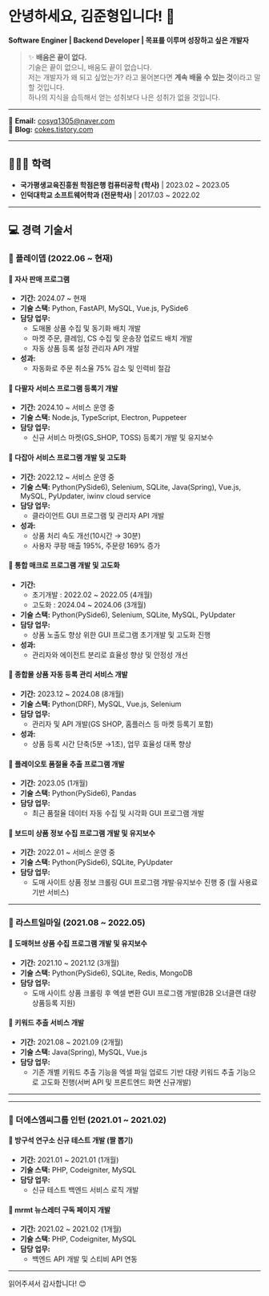 # 안녕하세요, 김준형입니다! 👋

**Software Enginer | Backend Developer | 목표를 이루며 성장하고 싶은 개발자**

> ✨ **배움은 끝이 없다.**  
> 기술은 끝이 없으니, 배움도 끝이 없습니다.  
> 저는 개발자가 왜 되고 싶었는가? 라고 물어본다면 **계속 배울 수 있는 것**이라고 말할 것입니다.  
> 하나의 지식을 습득해서 얻는 성취보다 나은 성취가 없을 것입니다.

---

📧 **Email:** cosyq1305@naver.com  
📖 **Blog:** [cokes.tistory.com](https://cokes.tistory.com)

---

## 👨🏼‍🏫 학력

- **국가평생교육진흥원 학점은행 컴퓨터공학 (학사)** | 2023.02 ~ 2023.05
- **인덕대학교 소프트웨어학과 (전문학사)** | 2017.03 ~ 2022.02

---

## 💻 경력 기술서

### 🚩 플레이뎁 (2022.06 ~ 현재)

#### 📌 자사 판매 프로그램
- **기간:** 2024.07 ~ 현재
- **기술 스택:** Python, FastAPI, MySQL, Vue.js, PySide6
- **담당 업무:**
  - 도매몰 상품 수집 및 동기화 배치 개발
  - 마켓 주문, 클레임, CS 수집 및 운송장 업로드 배치 개발
  - 자동 상품 등록 설정 관리자 API 개발
- **성과:**
  - 자동화로 주문 취소율 75% 감소 및 인력비 절감

#### 📌 다팔자 서비스 프로그램 등록기 개발
- **기간:** 2024.10 ~ 서비스 운영 중
- **기술 스택:** Node.js, TypeScript, Electron, Puppeteer
- **담당 업무:**
  - 신규 서비스 마켓(GS_SHOP, TOSS) 등록기 개발 및 유지보수

#### 📌 다잡아 서비스 프로그램 개발 및 고도화
- **기간:** 2022.12 ~ 서비스 운영 중
- **기술 스택:** Python(PySide6), Selenium, SQLite, Java(Spring), Vue.js, MySQL, PyUpdater, iwinv cloud service
- **담당 업무:**
  - 클라이언트 GUI 프로그램 및 관리자 API 개발
- **성과:**
  - 상품 처리 속도 개선(10시간 → 30분)
  - 사용자 쿠팡 매출 195%, 주문량 169% 증가

#### 📌 통합 매크로 프로그램 개발 및 고도화
- **기간:**
  - 초기개발 : 2022.02 ~ 2022.05 (4개월)
  - 고도화 : 2024.04 ~ 2024.06 (3개월)
- **기술 스택:** Python(PySide6), Selenium, SQLite, MySQL, PyUpdater
- **담당 업무:**
  - 상품 노출도 향상 위한 GUI 프로그램 초기개발 및 고도화 진행
- **성과:**
  - 관리자와 에이전트 분리로 효율성 향상 및 안정성 개선

#### 📌 종합몰 상품 자동 등록 관리 서비스 개발
- **기간:** 2023.12 ~ 2024.08 (8개월)
- **기술 스택:** Python(DRF), MySQL, Vue.js, Selenium
- **담당 업무:**
  - 관리자 및 API 개발(GS SHOP, 홈플러스 등 마켓 등록기 포함)
- **성과:**
  - 상품 등록 시간 단축(5분 →1초), 업무 효율성 대폭 향상

#### 📌 플레이오토 품절율 추출 프로그램 개발
- **기간:** 2023.05 (1개월)
- **기술 스택:** Python(PySide6), Pandas
- **담당 업무:**
  - 최근 품절율 데이터 자동 수집 및 시각화 GUI 프로그램 개발

#### 📌 보드미 상품 정보 수집 프로그램 개발 및 유지보수
- **기간:** 2022.01 ~ 서비스 운영 중
- **기술 스택:** Python(PySide6), SQLite, PyUpdater
- **담당 업무:**
  - 도매 사이트 상품 정보 크롤링 GUI 프로그램 개발·유지보수 진행 중 (월 사용료 기반 서비스)

---

### 🚩 라스트일마일 (2021.08 ~ 2022.05)

#### 📌 도매허브 상품 수집 프로그램 개발 및 유지보수
- **기간:** 2021.10 ~ 2021.12 (3개월)
- **기술 스택:** Python(PySide6), SQLite, Redis, MongoDB
- **담당 업무:**
  - 도매 사이트 상품 크롤링 후 엑셀 변환 GUI 프로그램 개발(B2B 오너클랜 대량 상품등록 지원)

#### 📌 키워드 추출 서비스 개발
- **기간:** 2021.08 ~ 2021.09 (2개월)
- **기술 스택:** Java(Spring), MySQL, Vue.js
- **담당 업무:**
  - 기존 개별 키워드 추출 기능을 엑셀 파일 업로드 기반 대량 키워드 추출 기능으로 고도화 진행(서버 API 및 프론트엔드 화면 신규개발)

---

---

### 🚩  더에스엠씨그룹 인턴 (2021.01 ~ 2021.02)

#### 📌 방구석 연구소 신규 테스트 개발 (짤 뽑기)
- **기간:** 2021.01 ~ 2021.01 (1개월)
- **기술 스택:** PHP, Codeigniter, MySQL
- **담당 업무:**
  - 신규 테스트 백엔드 서비스 로직 개발

#### 📌 mrmt 뉴스레터 구독 페이지 개발
- **기간:** 2021.02 ~ 2021.02 (1개월)
- **기술 스택:** PHP, Codeigniter, MySQL
- **담당 업무:**
  - 백엔드 API 개발 및 스티비 API 연동

---
읽어주셔서 감사합니다! 😊 
